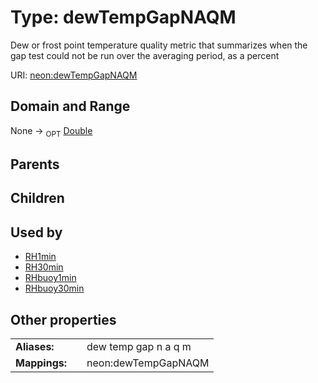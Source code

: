 
# Type: dewTempGapNAQM


Dew or frost point temperature quality metric that summarizes when the gap test could not be run over the averaging period, as a percent

URI: [neon:dewTempGapNAQM](https://data.neonscience.org/dewTempGapNAQM)


## Domain and Range

None ->  <sub>OPT</sub> [Double](types/Double.md)

## Parents


## Children


## Used by

 * [RH1min](RH1min.md)
 * [RH30min](RH30min.md)
 * [RHbuoy1min](RHbuoy1min.md)
 * [RHbuoy30min](RHbuoy30min.md)

## Other properties

|  |  |  |
| --- | --- | --- |
| **Aliases:** | | dew temp gap n a q m |
| **Mappings:** | | neon:dewTempGapNAQM |

